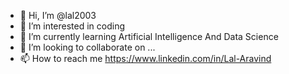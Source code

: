 - 👋 Hi, I’m @lal2003
- 👀 I’m interested in coding
- 🌱 I’m currently learning Artificial Intelligence And Data Science
- 💞️ I’m looking to collaborate on ...
- 📫 How to reach me https://www.linkedin.com/in/Lal-Aravind

<!---
lal2003/lal2003 is a ✨ special ✨ repository because its `README.md` (this file) appears on your GitHub profile.
You can click the Preview link to take a look at your changes.
--->
